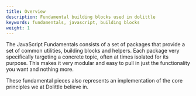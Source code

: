 ```yaml
---
title: Overview
description: Fundamental building blocks used in dolittle
keywords: fundamentals, javascript, building blocks
weight: 1
---
```

The JavaScript Fundamentals consists of a set of packages that provide a set of
common utilities, building blocks and helpers. Each package very specifically
targeting a concrete topic, often at times isolated for its purpose. This makes
it very modular and easy to pull in just the functionality you want and nothing
more.

These fundamental pieces also represents an implementation of the core principles
we at Dolittle believe in.

